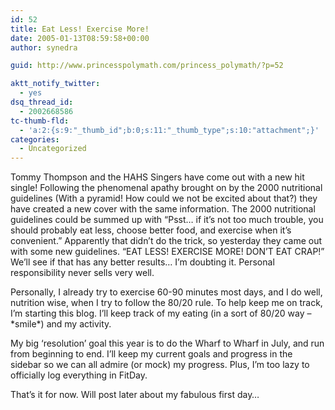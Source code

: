 ```yaml
---
id: 52
title: Eat Less! Exercise More!
date: 2005-01-13T08:59:58+00:00
author: synedra

guid: http://www.princesspolymath.com/princess_polymath/?p=52

aktt_notify_twitter:
  - yes
dsq_thread_id:
  - 2002668586
tc-thumb-fld:
  - 'a:2:{s:9:"_thumb_id";b:0;s:11:"_thumb_type";s:10:"attachment";}'
categories:
  - Uncategorized
---
```

Tommy Thompson and the HAHS Singers have come out with a new hit single! Following the phenomenal apathy brought on by the 2000 nutritional guidelines (With a pyramid! How could we not be excited about that?) they have created a new cover with the same information. The 2000 nutritional guidelines could be summed up with &#8220;Psst&#8230; if it&#8217;s not too much trouble, you should probably eat less, choose better food, and exercise when it&#8217;s convenient.&#8221; Apparently that didn&#8217;t do the trick, so yesterday they came out with some new guidelines. &#8220;EAT LESS! EXERCISE MORE! DON&#8217;T EAT CRAP!&#8221; We&#8217;ll see if that has any better results&#8230; I&#8217;m doubting it. Personal responsibility never sells very well.
  
Personally, I already try to exercise 60-90 minutes most days, and I do well, nutrition wise, when I try to follow the 80/20 rule. To help keep me on track, I&#8217;m starting this blog. I&#8217;ll keep track of my eating (in a sort of 80/20 way &#8211; \*smile\*) and my activity.
  
My big &#8216;resolution&#8217; goal this year is to do the Wharf to Wharf in July, and run from beginning to end. I&#8217;ll keep my current goals and progress in the sidebar so we can all admire (or mock) my progress. Plus, I&#8217;m too lazy to officially log everything in FitDay.
  
That&#8217;s it for now. Will post later about my fabulous first day&#8230;